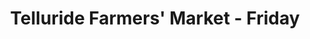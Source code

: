 ---
title: "Telluride Farmers' Market - Friday"
url: /telluride/telluride-farmers-market-friday/
shop: shop
---